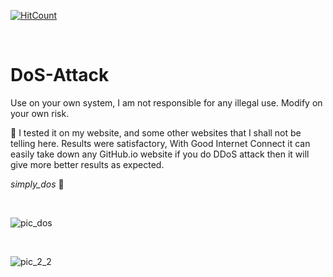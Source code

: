 [![HitCount](http://hits.dwyl.io/D-E-F-E-A-T/DoS-Attack.svg)](http://hits.dwyl.io/D-E-F-E-A-T/DoS-Attack)

</br>

# DoS-Attack
Use on your own system, I am not responsible for any illegal use. Modify on your own risk.

:camel: I tested it on my website, and some other websites that I shall not be telling here. Results were satisfactory, With Good Internet Connect it can easily take down any GitHub.io website if you do DDoS attack then it will give more better results as expected.

*simply_dos* :sparkler:

</br>

![pic_dos](https://user-images.githubusercontent.com/41824020/57974160-8780c600-79d1-11e9-9c1b-c6056580e622.png)

</br>

![pic_2_2](https://user-images.githubusercontent.com/41824020/57974161-89e32000-79d1-11e9-9093-ceeb0514f437.png)
